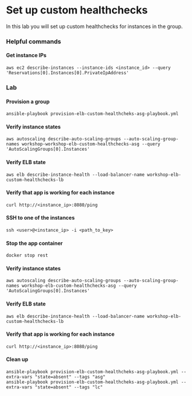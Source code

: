 # Set up custom healthchecks

In this lab you will set up custom healthchecks for instances in the group.

### Helpful commands

#### Get instance IPs
```
aws ec2 describe-instances --instance-ids <instance_id> --query 'Reservations[0].Instances[0].PrivateIpAddress'
```

### Lab

#### Provision a group

```
ansible-playbook provision-elb-custom-healthcheks-asg-playbook.yml
```

#### Verify instance states
```
aws autoscaling describe-auto-scaling-groups --auto-scaling-group-names workshop-workshop-elb-custom-healthchecks-asg --query 'AutoScalingGroups[0].Instances'
```

#### Verify ELB state
```
aws elb describe-instance-health --load-balancer-name workshop-elb-custom-healthchecks-lb
```

#### Verify that app is working for each instance
```
curl http://<instance_ip>:8080/ping
```

#### SSH to one of the instances
```
ssh <user>@<instance_ip> -i <path_to_key>
```

#### Stop the app container
```
docker stop rest
```

#### Verify instance states
```
aws autoscaling describe-auto-scaling-groups --auto-scaling-group-names workshop-elb-custom-healthchecks-asg --query 'AutoScalingGroups[0].Instances'
```

#### Verify ELB state
```
aws elb describe-instance-health --load-balancer-name workshop-elb-custom-healthchecks-lb 
```

#### Verify that app is working for each instance 
```
curl http://<instance_ip>:8080/ping
```

#### Clean up
```
ansible-playbook provision-elb-custom-healthcheks-asg-playbook.yml --extra-vars "state=absent" --tags "asg"
ansible-playbook provision-elb-custom-healthcheks-asg-playbook.yml --extra-vars "state=absent" --tags "lc"
```